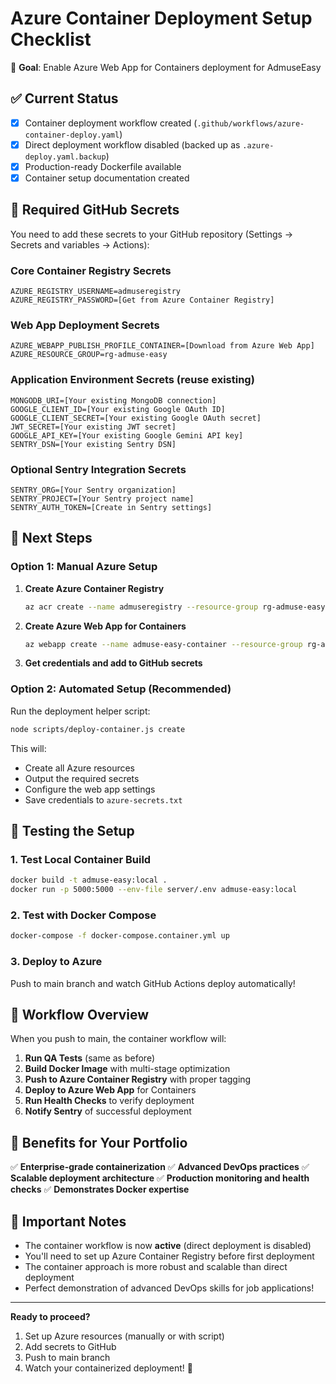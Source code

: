 # Azure Container Deployment Setup Checklist

🎯 **Goal**: Enable Azure Web App for Containers deployment for AdmuseEasy

## ✅ Current Status
- [x] Container deployment workflow created (`.github/workflows/azure-container-deploy.yaml`)
- [x] Direct deployment workflow disabled (backed up as `.azure-deploy.yaml.backup`)
- [x] Production-ready Dockerfile available
- [x] Container setup documentation created

## 🔧 Required GitHub Secrets

You need to add these secrets to your GitHub repository (Settings → Secrets and variables → Actions):

### Core Container Registry Secrets
```
AZURE_REGISTRY_USERNAME=admuseregistry
AZURE_REGISTRY_PASSWORD=[Get from Azure Container Registry]
```

### Web App Deployment Secrets  
```
AZURE_WEBAPP_PUBLISH_PROFILE_CONTAINER=[Download from Azure Web App]
AZURE_RESOURCE_GROUP=rg-admuse-easy
```

### Application Environment Secrets (reuse existing)
```
MONGODB_URI=[Your existing MongoDB connection]
GOOGLE_CLIENT_ID=[Your existing Google OAuth ID]
GOOGLE_CLIENT_SECRET=[Your existing Google OAuth secret]
JWT_SECRET=[Your existing JWT secret]
GOOGLE_API_KEY=[Your existing Google Gemini API key]
SENTRY_DSN=[Your existing Sentry DSN]
```

### Optional Sentry Integration Secrets
```
SENTRY_ORG=[Your Sentry organization]
SENTRY_PROJECT=[Your Sentry project name]
SENTRY_AUTH_TOKEN=[Create in Sentry settings]
```

## 🚀 Next Steps

### Option 1: Manual Azure Setup
1. **Create Azure Container Registry**
   ```bash
   az acr create --name admuseregistry --resource-group rg-admuse-easy --sku Basic --admin-enabled true
   ```

2. **Create Azure Web App for Containers**
   ```bash
   az webapp create --name admuse-easy-container --resource-group rg-admuse-easy --plan [your-plan] --deployment-container-image-name admuseregistry.azurecr.io/admuse-easy:latest
   ```

3. **Get credentials and add to GitHub secrets**

### Option 2: Automated Setup (Recommended)
Run the deployment helper script:
```bash
node scripts/deploy-container.js create
```

This will:
- Create all Azure resources
- Output the required secrets
- Configure the web app settings
- Save credentials to `azure-secrets.txt`

## 🧪 Testing the Setup

### 1. Test Local Container Build
```bash
docker build -t admuse-easy:local .
docker run -p 5000:5000 --env-file server/.env admuse-easy:local
```

### 2. Test with Docker Compose
```bash
docker-compose -f docker-compose.container.yml up
```

### 3. Deploy to Azure
Push to main branch and watch GitHub Actions deploy automatically!

## 🔄 Workflow Overview

When you push to main, the container workflow will:

1. **Run QA Tests** (same as before)
2. **Build Docker Image** with multi-stage optimization
3. **Push to Azure Container Registry** with proper tagging
4. **Deploy to Azure Web App** for Containers
5. **Run Health Checks** to verify deployment
6. **Notify Sentry** of successful deployment

## 🎯 Benefits for Your Portfolio

✅ **Enterprise-grade containerization**
✅ **Advanced DevOps practices** 
✅ **Scalable deployment architecture**
✅ **Production monitoring and health checks**
✅ **Demonstrates Docker expertise**

## 🚨 Important Notes

- The container workflow is now **active** (direct deployment is disabled)
- You'll need to set up Azure Container Registry before first deployment
- The container approach is more robust and scalable than direct deployment
- Perfect demonstration of advanced DevOps skills for job applications!

---

**Ready to proceed?** 
1. Set up Azure resources (manually or with script)
2. Add secrets to GitHub
3. Push to main branch
4. Watch your containerized deployment! 🚀
